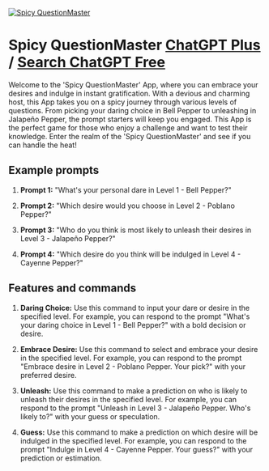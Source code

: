 
[![Spicy QuestionMaster](https://files.oaiusercontent.com/file-3Iy8LQCVVX2tEhkhl6sQ4Rbj?se=2123-10-18T11%3A45%3A48Z&sp=r&sv=2021-08-06&sr=b&rscc=max-age%3D31536000%2C%20immutable&rscd=attachment%3B%20filename%3D27e14720-4573-4468-8c25-0a71fc98791f.png&sig=eZLupBvBJEtfV3PWU3aBIZ5XKq3%2BLjj4CQ8rg/aG2jQ%3D)](https://chat.openai.com/g/g-AcPoggC0T-spicy-questionmaster)

# Spicy QuestionMaster [ChatGPT Plus](https://chat.openai.com/g/g-AcPoggC0T-spicy-questionmaster) / [Search ChatGPT Free](https://gptcall.net/index.html#/?search=Spicy%20QuestionMaster)

Welcome to the 'Spicy QuestionMaster' App, where you can embrace your desires and indulge in instant gratification. With a devious and charming host, this App takes you on a spicy journey through various levels of questions. From picking your daring choice in Bell Pepper to unleashing in Jalapeño Pepper, the prompt starters will keep you engaged. This App is the perfect game for those who enjoy a challenge and want to test their knowledge. Enter the realm of the 'Spicy QuestionMaster' and see if you can handle the heat!

## Example prompts

1. **Prompt 1:** "What's your personal dare in Level 1 - Bell Pepper?"

2. **Prompt 2:** "Which desire would you choose in Level 2 - Poblano Pepper?"

3. **Prompt 3:** "Who do you think is most likely to unleash their desires in Level 3 - Jalapeño Pepper?"

4. **Prompt 4:** "Which desire do you think will be indulged in Level 4 - Cayenne Pepper?"

## Features and commands

1. **Daring Choice:** Use this command to input your dare or desire in the specified level. For example, you can respond to the prompt "What's your daring choice in Level 1 - Bell Pepper?" with a bold decision or desire.

2. **Embrace Desire:** Use this command to select and embrace your desire in the specified level. For example, you can respond to the prompt "Embrace desire in Level 2 - Poblano Pepper. Your pick?" with your preferred desire.

3. **Unleash:** Use this command to make a prediction on who is likely to unleash their desires in the specified level. For example, you can respond to the prompt "Unleash in Level 3 - Jalapeño Pepper. Who's likely to?" with your guess or speculation.

4. **Guess:** Use this command to make a prediction on which desire will be indulged in the specified level. For example, you can respond to the prompt "Indulge in Level 4 - Cayenne Pepper. Your guess?" with your prediction or estimation.


